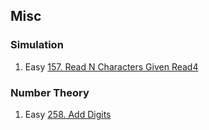 ## Misc

### Simulation
1. Easy [157. Read N Characters Given Read4](https://leetcode.com/problems/read-n-characters-given-read4)

### Number Theory
1. Easy [258. Add Digits](https://leetcode.com/problems/add-digits/description)
